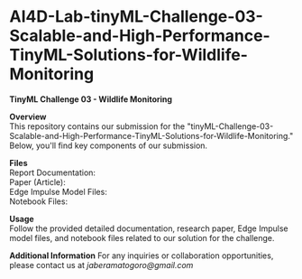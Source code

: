 # AI4D-Lab-tinyML-Challenge-03-Scalable-and-High-Performance-TinyML-Solutions-for-Wildlife-Monitoring

**TinyML Challenge 03 - Wildlife Monitoring**

**Overview**<br>
This repository contains our submission for the "tinyML-Challenge-03-Scalable-and-High-Performance-TinyML-Solutions-for-Wildlife-Monitoring." Below, you'll find key components of our submission.

**Files**<br>
Report Documentation:<br>
Paper (Article):<br>
Edge Impulse Model Files:<br>
Notebook Files:<br>

**Usage**<br>
Follow the provided detailed documentation, research paper, Edge Impulse model files, and notebook files related to our solution for the challenge.

**Additional Information**
For any inquiries or collaboration opportunities, please contact us at *_jaberamatogoro@gmail.com_*

